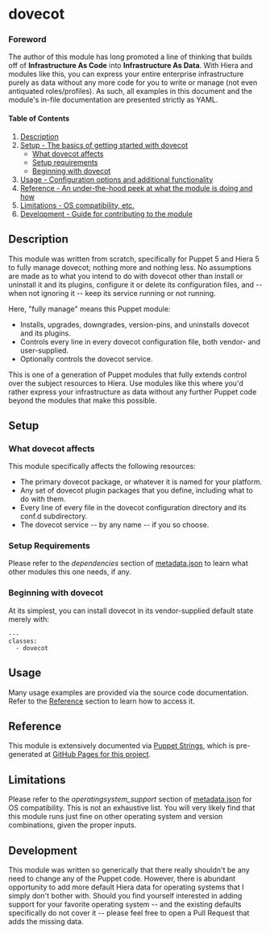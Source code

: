 # dovecot

### Foreword

The author of this module has long promoted a line of thinking that builds off of **Infrastructure As Code** into **Infrastructure As Data**.  With Hiera and modules like this, you can express your entire enterprise infrastructure purely as data without any more code for you to write or manage (not even antiquated roles/profiles).  As such, all examples in this document and the module's in-file documentation are presented strictly as YAML.

#### Table of Contents

1. [Description](#description)
2. [Setup - The basics of getting started with dovecot](#setup)
    * [What dovecot affects](#what-dovecot-affects)
    * [Setup requirements](#setup-requirements)
    * [Beginning with dovecot](#beginning-with-dovecot)
3. [Usage - Configuration options and additional functionality](#usage)
4. [Reference - An under-the-hood peek at what the module is doing and how](#reference)
5. [Limitations - OS compatibility, etc.](#limitations)
6. [Development - Guide for contributing to the module](#development)

## Description

This module was written from scratch, specifically for Puppet 5 and Hiera 5 to fully manage dovecot; nothing more and nothing less.  No assumptions are made as to what you intend to do with dovecot other than install or uninstall it and its plugins, configure it or delete its configuration files, and -- when not ignoring it -- keep its service running or not running.

Here, "fully manage" means this Puppet module:

* Installs, upgrades, downgrades, version-pins, and uninstalls dovecot and its plugins.
* Controls every line in every dovecot configuration file, both vendor- and user-supplied.
* Optionally controls the dovecot service.

This is one of a generation of Puppet modules that fully extends control over the subject resources to Hiera.  Use modules like this where you'd rather express your infrastructure as data without any further Puppet code beyond the modules that make this possible.

## Setup

### What dovecot affects

This module specifically affects the following resources:

* The primary dovecot package, or whatever it is named for your platform.
* Any set of dovecot plugin packages that you define, including what to do with them.
* Every line of every file in the dovecot configuration directory and its conf.d subdirectory.
* The dovecot service -- by any name -- if you so choose.

### Setup Requirements

Please refer to the *dependencies* section of [metadata.json](metadata.json) to learn what other modules this one needs, if any.

### Beginning with dovecot

At its simplest, you can install dovecot in its vendor-supplied default state merely with:

```
---
classes:
  - dovecot
```

## Usage

Many usage examples are provided via the source code documentation.  Refer to the [Reference](#reference) section to learn how to access it.

## Reference

This module is extensively documented via [Puppet Strings](https://github.com/puppetlabs/puppet-strings), which is pre-generated at [GitHub Pages for this project](https://wwkimball.github.io/wwkimball-dovecot/docs/puppet_classes/dovecot.html).

## Limitations

Please refer to the *operatingsystem_support* section of [metadata.json](metadata.json) for OS compatibility.  This is not an exhaustive list.  You will very likely find that this module runs just fine on other operating system and version combinations, given the proper inputs.

## Development

This module was written so generically that there really shouldn't be any need to change any of the Puppet code.  However, there is abundant opportunity to add more default Hiera data for operating systems that I simply don't bother with.  Should you find yourself interested in adding support for your favorite operating system -- and the existing defaults specifically do not cover it -- please feel free to open a Pull Request that adds the missing data.
